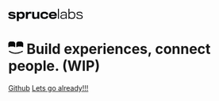 <p>
<svg width="150" height="73" viewBox="0 0 150 73" fill="none" xmlns="http://www.w3.org/2000/svg">
<path d="M14.7649 64.1717C14.7649 61.5451 13.2859 60.2956 9.91979 59.7856C9.43528 59.7091 7.47172 59.4285 6.65569 59.301C4.66664 58.995 4.23312 58.7655 4.23312 58.1535C4.23312 57.4905 4.89614 57.1335 7.14021 57.1335C9.07827 57.1335 9.81779 57.465 10.0983 57.8475C10.2258 58.026 10.2768 58.4595 10.2768 58.6125H14.2294C14.2294 58.332 14.1529 57.465 13.9744 56.9295C13.2604 54.9149 10.8378 53.9204 6.9872 53.9204C2.47357 53.9204 0.229507 55.5524 0.229507 58.0515C0.229507 60.7291 1.70855 62.0806 4.79414 62.5141C5.63566 62.6416 7.31871 62.8966 7.85423 62.9731C9.91979 63.2792 10.7613 63.4577 10.7613 64.2482C10.7613 65.0642 10.0473 65.4722 7.72673 65.4722C5.50816 65.4722 4.43713 65.2937 4.18212 64.6307C4.08012 64.3502 4.05462 64.0952 4.05462 63.9167H0C0 64.3757 0.0255007 64.7582 0.153004 65.3192C0.739522 67.6143 2.98359 68.5578 7.72673 68.5578C12.5719 68.5578 14.7649 67.0788 14.7649 64.1717ZM33.0631 61.0351C33.0631 58.8675 32.4001 57.363 31.4311 56.1134C30.411 54.7874 28.371 53.9714 26.3054 53.9714C23.6023 53.9714 21.6898 55.0934 21.1798 56.2665L21.0523 54.2774H17.0741V72.7144H21.1798V66.5688C22.1998 67.8948 24.1633 68.4048 26.2544 68.4048C28.32 68.4048 30.3855 67.5378 31.4311 66.3137C32.5021 65.0642 33.0631 63.3557 33.0631 61.0351ZM28.9065 61.2901C28.9065 62.2336 28.7025 62.9986 28.269 63.6107C27.6314 64.5032 26.5094 65.0132 24.9029 65.0132C23.6023 65.0132 22.6333 64.6307 21.9958 63.9677C21.3583 63.3302 21.0523 62.4121 21.0523 61.2901C21.0523 60.0916 21.4603 59.0715 22.2763 58.383C22.9138 57.8475 23.8063 57.5415 24.9029 57.5415C26.2799 57.5415 27.2489 57.8985 27.8865 58.485C28.6005 59.1735 28.9065 60.1426 28.9065 61.2901ZM46.5496 54.2264C45.9886 54.0734 45.1981 53.9459 44.0251 53.9459C41.934 53.9459 39.6644 55.0934 39.3329 56.547V54.2774H35.2783V68.3028H39.4349V61.5706C39.4349 59.1225 41.016 57.72 43.1835 57.72C44.6371 57.72 45.5806 57.8475 46.5496 58.1535V54.2264ZM62.5849 68.3028H58.6322L58.5302 66.3392C57.5867 67.9203 55.4956 68.5323 53.4301 68.5323C50.2425 68.5323 48.1004 67.3338 48.1004 63.9167C48.1004 55.7819 48.0749 54.3794 47.9729 54.2774C47.9729 54.2774 52.206 54.2774 52.1295 54.2774C52.206 54.2774 52.2316 60.2956 52.2316 62.8711C52.2316 64.7327 53.4811 65.3447 55.0876 65.3447C57.1277 65.3447 58.4027 64.3247 58.4027 62.6671V54.2774H62.5083C62.5083 54.2774 62.5083 63.6617 62.5083 66.1097C62.5083 67.3848 62.5593 68.1753 62.5849 68.3028ZM80.4801 59.8876C80.4801 59.148 80.3526 58.3065 79.9956 57.4905C79.1796 55.6289 77.1395 53.9459 72.6769 53.9459C70.3053 53.9459 68.0868 54.5579 66.6332 55.9859C65.4092 57.1845 64.7206 58.944 64.7206 61.2391C64.7206 63.7382 65.4347 65.6252 66.8882 66.8493C68.2653 67.9968 70.2543 68.5323 72.8299 68.5323C75.6605 68.5323 77.573 67.8183 78.7461 66.7473C79.9956 65.6507 80.4546 64.1717 80.4546 62.8711H76.5275C76.5275 63.2792 76.4 63.8147 75.9665 64.2482C75.431 64.7582 74.4619 65.1407 72.9064 65.1407C71.4018 65.1407 70.3563 64.8602 69.7188 64.2227C69.0303 63.5852 68.8263 62.5651 68.8263 61.2646C68.8263 60.0661 69.1068 59.0205 69.7698 58.3575C70.4328 57.6945 71.4529 57.414 72.8044 57.414C74.3599 57.414 75.3545 57.873 75.89 58.4595C76.298 58.893 76.4765 59.403 76.4765 59.8876H80.4801ZM97.6645 63.7382H93.6609C93.5844 64.0442 93.2274 64.5032 92.4878 64.8347C91.9013 65.0897 91.0598 65.2937 89.9123 65.2937C88.3822 65.2937 87.2347 64.8857 86.6482 64.2482C86.1637 63.7127 85.8831 63.2282 85.8831 62.5906H97.7665C97.996 60.4741 97.6135 58.4595 96.568 56.9295C95.3184 55.1189 93.1254 53.9459 89.9123 53.9459C86.8522 53.9459 84.4296 55.0934 83.0781 57.057C82.2875 58.179 81.854 59.607 81.854 61.2136C81.854 62.9731 82.2365 64.3757 82.9251 65.4722C84.2766 67.6143 86.8012 68.5323 89.9123 68.5323C92.1818 68.5323 93.8904 68.0478 95.1144 67.2573C96.517 66.3647 97.333 65.0897 97.6645 63.7382ZM93.7119 59.9131H85.8576C85.8576 59.505 86.2402 58.6635 86.7247 58.23C87.4132 57.618 88.4842 57.2355 89.9378 57.2355C91.4678 57.2355 92.4368 57.72 93.0234 58.3065C93.5334 58.842 93.7119 59.505 93.7119 59.9131Z" fill="#08090B" class="header-logo-name"/>
<path d="M102.123 68.3028C102.047 68.2008 102.047 67.7163 102.047 66.9768C102.047 64.2482 102.047 50.9368 102.047 49.1262C102.047 48.5397 102.021 48.1062 101.97 47.9532H100.083C100.109 48.1572 100.134 48.7947 100.134 49.3557C100.134 51.4978 100.134 65.7527 100.134 67.5123C100.134 68.0478 100.16 68.2518 100.236 68.3028H102.123ZM117.927 68.3028C117.8 67.9458 117.672 66.4922 117.672 65.4722C117.672 64.5797 117.672 62.4886 117.698 61.5451C117.698 60.5251 117.672 58.281 117.621 57.6435C117.417 55.2464 115.708 53.9969 111.73 53.9969C109.384 53.9969 107.803 54.5324 106.706 55.7819C106.043 56.5215 105.788 57.4905 105.712 58.6635H107.523C107.523 57.7965 107.752 57.1845 108.364 56.598C109.053 55.9094 110.149 55.6799 111.756 55.6799C114.535 55.6799 115.708 56.4194 115.81 58.1025C115.861 58.638 115.861 59.709 115.861 60.0916C114.357 59.9385 113.031 59.8875 111.781 59.913C106.808 60.0151 105.074 61.9276 105.023 64.1462C105.023 64.3502 105.023 64.6562 105.023 64.7837C105.074 67.0533 106.885 68.4558 110.302 68.4558C113.617 68.4558 115.147 67.4868 115.887 66.2882C115.836 67.0533 116.04 68.3028 116.116 68.3028H117.927ZM115.887 61.5196C115.887 61.8001 115.887 62.8966 115.836 63.1771C115.759 64.4522 115.3 65.2427 114.51 65.9057C113.719 66.5687 112.393 66.8748 110.838 66.8748C109.257 66.8748 108.16 66.5177 107.548 65.9057C107.089 65.4467 106.936 64.9622 106.936 64.2737C106.936 63.5086 107.216 62.8456 107.803 62.4121C108.747 61.7236 110.251 61.3921 112.444 61.3411C113.515 61.3156 114.663 61.3921 115.887 61.5196ZM128.264 53.9969C125.561 53.9969 123.597 55.2464 123.164 56.5725V47.9787H121.277V68.3028H123.036L123.164 66.1352C124.133 67.8183 126.173 68.4303 128.29 68.4303C130.406 68.4303 132.064 67.8438 133.084 66.7472C134.231 65.5232 134.971 63.8402 134.971 61.0861C134.971 58.587 134.308 56.904 133.237 55.7564C132.115 54.5579 130.559 53.9969 128.264 53.9969ZM128.035 55.7309C129.922 55.7309 131.171 56.2154 132.038 57.312C132.778 58.2555 133.058 59.505 133.058 61.2136C133.058 63.2026 132.676 64.5032 131.885 65.3702C131.069 66.2882 129.743 66.7727 127.907 66.7727C125.306 66.7727 123.954 65.4722 123.419 64.0952C123.24 63.5342 123.113 63.0751 123.113 61.5706C123.113 60.1936 123.189 59.607 123.342 58.842C123.776 57.108 125.23 55.7309 128.035 55.7309ZM150 64.4522C150 58.5105 139.443 61.5961 139.443 57.72C139.443 56.4959 140.386 55.6544 143.37 55.6544C147.348 55.6544 147.603 56.9295 147.603 58.3575H149.49C149.49 55.2974 147.475 53.9714 143.319 53.9714C139.392 53.9714 137.556 55.4759 137.556 57.618C137.556 63.6872 148.113 60.3721 148.113 64.5287C148.113 66.0587 147.042 66.9003 143.803 66.9003C140.131 66.9003 139.188 66.2117 139.188 64.2227H137.301C137.301 67.3848 138.729 68.5323 143.752 68.5323C148.189 68.5323 150 67.1553 150 64.4522Z" fill="#08090B" class="header-logo-name"/>
<path d="M75.6607 0L53.1129 32.1896C57.8387 36.4031 65.1081 39.9144 72.6999 40.4838L73.3072 33.2904C69.9098 32.9868 66.6264 31.9808 63.6276 30.4435L75.6607 13.2669L87.694 30.4435C84.6951 31.9808 81.4116 32.9868 78.0142 33.2904L78.6216 40.4838C86.2135 39.9144 93.4827 36.4031 98.2087 32.1896L75.6607 0Z" id="header-logo-mark"/>
</svg>
</p>

<h1>
<svg width="30" height="25" viewBox="0 0 30 25" fill="none" xmlns="http://www.w3.org/2000/svg">
<path fill-rule="evenodd" clip-rule="evenodd" d="M20.5 0C18.0147 0 16 2.01472 16 4.5V9.5C16 10.2646 16.1907 10.9847 16.5271 11.6152C17.74 10.6066 19.2992 10 21 10L25 10C26.7008 10 28.26 10.6066 29.4729 11.6152C29.8093 10.9847 30 10.2646 30 9.5V4.5C30 2.01472 27.9853 0 25.5 0H20.5Z" fill="#08090B" class="sprucebot-avatar"/>
<path fill-rule="evenodd" clip-rule="evenodd" d="M4.5 0C2.01472 0 0 2.01472 0 4.5V9.5C0 10.2646 0.190693 10.9847 0.527114 11.6152C1.74004 10.6066 3.29919 10 5 10L9 10C10.7008 10 12.26 10.6066 13.4729 11.6152C13.8093 10.9847 14 10.2646 14 9.5V4.5C14 2.01472 11.9853 0 9.5 0H4.5Z" fill="#08090B" class="sprucebot-avatar"/>
<path d="M1.5 19.3328C5.33333 22.4994 16.2 26.9328 29 19.3328" stroke="black" stroke-width="2" class="sprucebot-avatar-mouth"/>
</svg>
Build experiences, connect people. (WIP)
</h1>

[Github](https://github.com/sprucelabsai/spruce-cli-workspace)
[Lets go already!!!](/?id=introduction)

